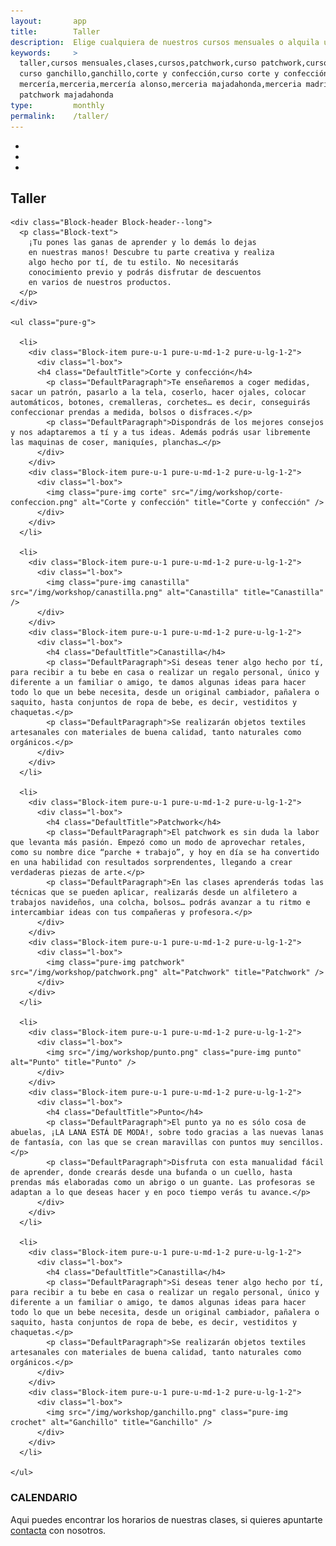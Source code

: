 ```yaml
---
layout:       app
title:        Taller
description:  Elige cualquiera de nuestros cursos mensuales o alquila una máquina de coser por tu cuenta
keywords:     >
  taller,cursos mensuales,clases,cursos,patchwork,curso patchwork,curso punto,punto,
  curso ganchillo,ganchillo,corte y confección,curso corte y confección,
  mercería,merceria,mercería alonso,merceria majadahonda,merceria madrid,
  patchwork majadahonda
type:         monthly
permalink:    /taller/
---
```


<div class="ContentHeader flicker-example js-slider" data-dot-navigation="true" data-block-text="false" data-auto-flick-delay="6" data-flick-position="1">
  <ul>
    <li data-background="/img/layout/shop1.jpg"></li>
    <li data-background="/img/layout/shop2.jpg"></li>
    <li data-background="/img/layout/shop5.jpg"></li>
  </ul>
  <h2 class="ContentHeader-title PageTitle">Taller</h2>
</div>

<div class="Block">
  <div class="u-inner">
  
    <div class="Block-header Block-header--long">
      <p class="Block-text">
        ¡Tu pones las ganas de aprender y lo demás lo dejas
        en nuestras manos! Descubre tu parte creativa y realiza
        algo hecho por tí, de tu estilo. No necesitarás
        conocimiento previo y podrás disfrutar de descuentos
        en varios de nuestros productos.
      </p>
    </div>

    <ul class="pure-g">

      <li>
        <div class="Block-item pure-u-1 pure-u-md-1-2 pure-u-lg-1-2">
          <div class="l-box">
          <h4 class="DefaultTitle">Corte y confección</h4>
            <p class="DefaultParagraph">Te enseñaremos a coger medidas, sacar un patrón, pasarlo a la tela, coserlo, hacer ojales, colocar automáticos, botones, cremalleras, corchetes… es decir, conseguirás confeccionar prendas a medida, bolsos o disfraces.</p>
            <p class="DefaultParagraph">Dispondrás de los mejores consejos y nos adaptaremos a tí y a tus ideas. Además podrás usar libremente las maquinas de coser, maniquíes, planchas…</p>
          </div>
        </div>
        <div class="Block-item pure-u-1 pure-u-md-1-2 pure-u-lg-1-2">
          <div class="l-box">
            <img class="pure-img corte" src="/img/workshop/corte-confeccion.png" alt="Corte y confección" title="Corte y confección" />
          </div>
        </div>
      </li>

      <li>
        <div class="Block-item pure-u-1 pure-u-md-1-2 pure-u-lg-1-2">
          <div class="l-box">
            <img class="pure-img canastilla" src="/img/workshop/canastilla.png" alt="Canastilla" title="Canastilla" />
          </div>
        </div>
        <div class="Block-item pure-u-1 pure-u-md-1-2 pure-u-lg-1-2">
          <div class="l-box">
            <h4 class="DefaultTitle">Canastilla</h4>
            <p class="DefaultParagraph">Si deseas tener algo hecho por tí, para recibir a tu bebe en casa o realizar un regalo personal, único y diferente a un familiar o amigo, te damos algunas ideas para hacer todo lo que un bebe necesita, desde un original cambiador, pañalera o saquito, hasta conjuntos de ropa de bebe, es decir, vestiditos y chaquetas.</p>
            <p class="DefaultParagraph">Se realizarán objetos textiles artesanales con materiales de buena calidad, tanto naturales como orgánicos.</p>
          </div>
        </div>
      </li>

      <li>
        <div class="Block-item pure-u-1 pure-u-md-1-2 pure-u-lg-1-2">
          <div class="l-box">
            <h4 class="DefaultTitle">Patchwork</h4>
            <p class="DefaultParagraph">El patchwork es sin duda la labor que levanta más pasión. Empezó como un modo de aprovechar retales, como su nombre dice “parche + trabajo”, y hoy en día se ha convertido en una habilidad con resultados sorprendentes, llegando a crear verdaderas piezas de arte.</p>
            <p class="DefaultParagraph">En las clases aprenderás todas las técnicas que se pueden aplicar, realizarás desde un alfiletero a trabajos navideños, una colcha, bolsos… podrás avanzar a tu ritmo e intercambiar ideas con tus compañeras y profesora.</p>
          </div>
        </div>
        <div class="Block-item pure-u-1 pure-u-md-1-2 pure-u-lg-1-2">
          <div class="l-box">
            <img class="pure-img patchwork" src="/img/workshop/patchwork.png" alt="Patchwork" title="Patchwork" />
          </div>
        </div>
      </li>

      <li>
        <div class="Block-item pure-u-1 pure-u-md-1-2 pure-u-lg-1-2">
          <div class="l-box">
            <img src="/img/workshop/punto.png" class="pure-img punto" alt="Punto" title="Punto" />
          </div>
        </div>
        <div class="Block-item pure-u-1 pure-u-md-1-2 pure-u-lg-1-2">
          <div class="l-box">
            <h4 class="DefaultTitle">Punto</h4>
            <p class="DefaultParagraph">El punto ya no es sólo cosa de abuelas, ¡LA LANA ESTÁ DE MODA!, sobre todo gracias a las nuevas lanas de fantasía, con las que se crean maravillas con puntos muy sencillos.</p>
            <p class="DefaultParagraph">Disfruta con esta manualidad fácil de aprender, donde crearás desde una bufanda o un cuello, hasta prendas más elaboradas como un abrigo o un guante. Las profesoras se adaptan a lo que deseas hacer y en poco tiempo verás tu avance.</p>
          </div>
        </div>
      </li>

      <li>
        <div class="Block-item pure-u-1 pure-u-md-1-2 pure-u-lg-1-2">
          <div class="l-box">
            <h4 class="DefaultTitle">Canastilla</h4>
            <p class="DefaultParagraph">Si deseas tener algo hecho por tí, para recibir a tu bebe en casa o realizar un regalo personal, único y diferente a un familiar o amigo, te damos algunas ideas para hacer todo lo que un bebe necesita, desde un original cambiador, pañalera o saquito, hasta conjuntos de ropa de bebe, es decir, vestiditos y chaquetas.</p>
            <p class="DefaultParagraph">Se realizarán objetos textiles artesanales con materiales de buena calidad, tanto naturales como orgánicos.</p>
          </div>
        </div>
        <div class="Block-item pure-u-1 pure-u-md-1-2 pure-u-lg-1-2">
          <div class="l-box">
            <img src="/img/workshop/ganchillo.png" class="pure-img crochet" alt="Ganchillo" title="Ganchillo" />
          </div>
        </div>
      </li>

    </ul>    
  </div>
</div>

<div class="Calendar">
  <div class="Block">
    <div class="u-inner">
      <div class="Block-header">
        <h3 class="Block-title">CALENDARIO</h3>
        <p class="Block-text">Aqui puedes encontrar los horarios de nuestras clases, si quieres apuntarte <a href="/tienda#contacto">contacta</a> con nosotros.</p>
      </div>
    </div>
  </div>
  <div class="js-calendar"></div>
</div>


<script>
  var classes = {{ site.data.workshop | jsonify }};
  var type = '{{ page.type }}';
</script>
<!-- build:js(app) /js/workshop.js -->
<script src="/_bower_components/jquery/jquery.js"></script>
<script src="/js/vendor/jquery-ui-1.7.2.js"></script>
<script src="/_bower_components/underscore/underscore.js"></script>
<script src="/_bower_components/backbone/backbone.js"></script>
<script src="/_bower_components/moment/moment.js"></script>

<script src="/_bower_components/flickerplate/js/hammer-v2.0.3.js"></script>
<script src="/_bower_components/flickerplate/js/modernizr-custom-v2.7.1.js"></script>
<script src="/_bower_components/flickerplate/js/flickerplate.js"></script>

<script src="/_bower_components/jquery-cookie/jquery.cookie.js"></script>
<script src="/js/models/cookie_model.js"></script>
<script src="/js/vendor/jquery.weekcalendar.js"></script>
<script src="/js/cookie_banner.js"></script>
<script src="/js/last_posts.js"></script>
<script src="/js/workshop/calendar.js"></script>
<script src="/js/workshop/workshop.js"></script>
<!-- endbuild -->